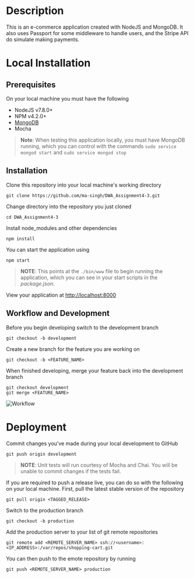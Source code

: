 # Description

This is an e-commerce application created with NodeJS and MongoDB. It also uses Passport for some middleware to handle users, and the Stripe API do simulate making payments.

# Local Installation

## Prerequisites

On your local machine you must have the following
* NodeJS v7.8.0+
* NPM v4.2.0+
* [MongoDB](https://docs.mongodb.com/manual/tutorial/install-mongodb-on-ubuntu/)
* Mocha

> **Note**: When testing this application locally, you must have MongoDB running, which you can control with the commands `sudo service mongod start` and `sudo service mongod stop`

## Installation

Clone this repository into your local machine's working directory
```
git clone https://github.com/ma-singh/DWA_Assignment4-3.git
```

Change directory into the repository you just cloned
```
cd DWA_Assignment4-3
```

Install node_modules and other dependencies
```
npm install
```

You can start the application using
```
npm start
```
> **NOTE**: This points at the `./bin/www` file to begin running the application, which you can see in your start scripts in the *package.json*.

View your application at [http://localhost:8000](http://localhost:8000)

## Workflow and Development

Before you begin developing switch to the development branch
```
git checkout -b development
```

Create a new branch for the feature you are working on
```
git checkout -b <FEATURE_NAME>
```

When finished developing, merge your feature back into the development branch
```
git checkout development
git merge <FEATURE_NAME>
```

![Workflow](https://github.com/ma-singh/DWA_Assignment4-1.git)

# Deployment

Commit changes you've made during your local development to GitHub
```
git push origin development
```

> **NOTE**: Unit tests will run courtesy of Mocha and Chai. You will be unable to commit changes if the tests fail.

If you are required to push a release live, you can do so with the following on your local machine. First, pull the latest stable version of the repository
```
git pull origin <TAGGED_RELEASE>
```

Switch to the production branch
```
git checkout -b production
```

Add the production server to your list of git remote repositories
```
git remote add <REMOTE_SERVER_NAME> ssh://<username>:<IP_ADDRESS>:/var/repos/shopping-cart.git
```

You can then push to the emote repository by running
```
git push <REMOTE_SERVER_NAME> production
```
